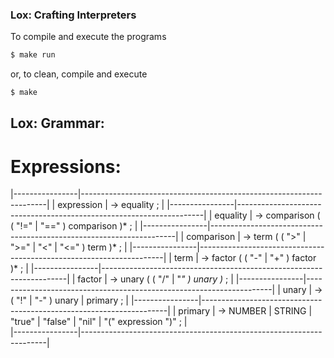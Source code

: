### Lox: Crafting Interpreters

To compile and execute the programs
```bash
$ make run
```

or, to clean, compile and execute
```bash
$ make
```

## Lox: Grammar:

# Expressions:

|----------------|---------------------------------------------------------------------|
| expression     | → equality ;                                                        |
|----------------|---------------------------------------------------------------------|
| equality       | → comparison ( ( "!=" | "==" ) comparison )* ;                      |
|----------------|---------------------------------------------------------------------|
| comparison     | → term ( ( ">" | ">=" | "<" | "<=" ) term )* ;                      |
|----------------|---------------------------------------------------------------------|
| term           | → factor ( ( "-" | "+" ) factor )* ;                                |
|----------------|---------------------------------------------------------------------|
| factor         | → unary ( ( "/" | "*" ) unary )* ;                                  |
|----------------|---------------------------------------------------------------------|
| unary          | → ( "!" | "-" ) unary | primary ;                                   |
|----------------|---------------------------------------------------------------------|
| primary        | → NUMBER | STRING | "true" | "false" | "nil" | "(" expression ")" ; |  
|----------------|---------------------------------------------------------------------|